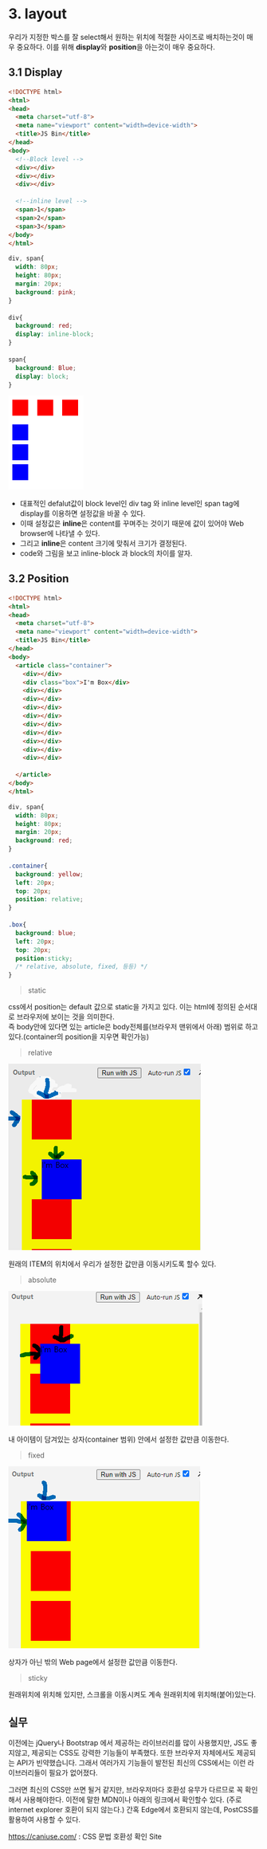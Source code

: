 # 3. layout
우리가 지정한 박스를 잘 select해서 원하는 위치에 적절한 사이즈로 배치하는것이 매우 중요하다. 이를 위해 **display**와 **position**을 아는것이 매우 중요하다.

## 3.1 Display
```html
<!DOCTYPE html>
<html>
<head>
  <meta charset="utf-8">
  <meta name="viewport" content="width=device-width">
  <title>JS Bin</title>
</head>
<body>
  <!--Block level -->
  <div></div>
  <div></div>
  <div></div>
 
  <!--inline level -->
  <span>1</span>
  <span>2</span>
  <span>3</span>
</body>
</html>
```
```css
div, span{
  width: 80px;
  height: 80px;
  margin: 20px;
  background: pink;
}

div{
  background: red;
  display: inline-block;
}

span{
  background: Blue;
  display: block;
}
```

<img src="https://github.com/steadykyu/TIL/blob/master/BackendRoadMap/2.FrontendBasic/img/2_1.png" width ="30%" height = "30%">

+ 대표적인 defalut값이 block level인 div tag 와 inline level인 span tag에 display를 이용하면 설정값을 바꿀 수 있다.
+ 이때 설정값은 **inline**은 content를 꾸며주는 것이기 때문에 값이 있어야 Web browser에 나타낼 수 있다.
+ 그리고 **inline**은 content 크기에 맞춰서 크기가 결정된다.
+ code와 그림을 보고 inline-block 과 block의 차이를 알자.

## 3.2 Position
```html
<!DOCTYPE html>
<html>
<head>
  <meta charset="utf-8">
  <meta name="viewport" content="width=device-width">
  <title>JS Bin</title>
</head>
<body>
  <article class="container">
    <div></div>
    <div class="box">I'm Box</div>
    <div></div>
    <div></div>
    <div></div>
    <div></div>
    <div></div>
    <div></div>
    <div></div>
    <div></div>
    <div></div>
    
  </article>
</body>
</html>
```
```css
div, span{
  width: 80px;
  height: 80px;
  margin: 20px;
  background: red;
}

.container{
  background: yellow;
  left: 20px;
  top: 20px;
  position: relative;
}

.box{
  background: blue;
  left: 20px;
  top: 20px;
  position:sticky;
  /* relative, absolute, fixed, 등등) */
}
```
> static

css에서 position는 default 값으로 static을 가지고 있다. 이는 html에 정의된 순서대로 브라우저에 보이는 것을 의미한다. <br>
즉 body안에 있다면 있는 article은 body전체를(브라우저 맨위에서 아래) 범위로 하고 있다.(container의 position을 지우면 확인가능)

> relative

<img src="https://github.com/steadykyu/TIL/blob/master/BackendRoadMap/2.FrontendBasic/img/2_2.png">

원래의 ITEM의 위치에서 우리가 설정한 값만큼 이동시키도록 할수 있다.

> absolute

<img src="https://github.com/steadykyu/TIL/blob/master/BackendRoadMap/2.FrontendBasic/img/2_3.png">

내 아이템이 담겨있는 상자(container 범위) 안에서 설정한 값만큼 이동한다.

> fixed

<img src="https://github.com/steadykyu/TIL/blob/master/BackendRoadMap/2.FrontendBasic/img/2_4.png">

상자가 아닌 밖의 Web page에서 설정한 값만큼 이동한다.

> sticky

원래위치에 위치해 있지만, 스크롤을 이동시켜도 계속 원래위치에 위치해(붙어)있는다.

## 실무
이전에는 jQuery나 Bootstrap 에서 제공하는 라이브러리를 많이 사용했지만, JS도 좋지않고, 제공되는 CSS도 강력한 기능들이 부족했다.
또한 브라우저 자체에서도 제공되는 API가 빈약했습니다. 그래서 여러가지 기능들이 발전된 최신의 CSS에서는 이런 라이브러리들이 필요가 없어졌다. 

그러면 최신의 CSS만 쓰면 될거 같지만, 브라우저마다 호환성 유무가 다르므로 꼭 확인해서 사용해야한다.
이전에 말한 MDN이나 아래의 링크에서 확인할수 있다. (주로 internet explorer 호환이 되지 않는다.)
간혹 Edge에서 호환되지 않는데, PostCSS를 활용하여 사용할 수 있다.<br>

https://caniuse.com/  : CSS 문법 호환성 확인 Site
